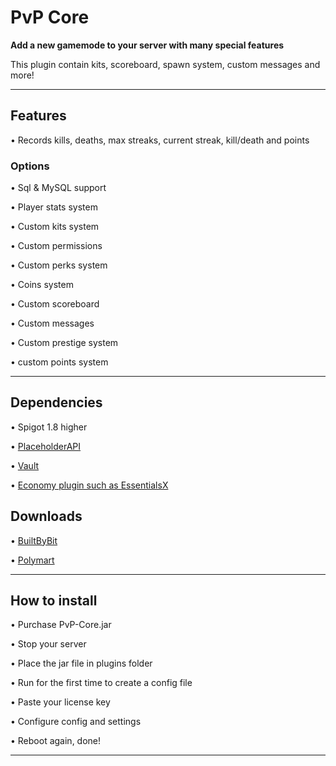 # PvP Core

**Add a new gamemode to your server with many special features**

This plugin contain kits, scoreboard, spawn system, custom messages and more! 

***

## Features

• Records kills, deaths, max streaks, current streak, kill/death and points 

### Options

• Sql & MySQL support

• Player stats system

• Custom kits system

• Custom permissions

• Custom perks system

• Coins system

• Custom scoreboard

• Custom messages

• Custom prestige system 

• custom points system

***

## Dependencies
• Spigot 1.8 higher

• [PlaceholderAPI](https://www.spigotmc.org/resources/placeholderapi.6245/)

• [Vault](https://www.spigotmc.org/resources/vault.34315/)

• [Economy plugin such as EssentialsX](https://www.spigotmc.org/resources/essentialsx.9089/)
## Downloads

• [BuiltByBit](https://builtbybit.com/resources/pvp-core.25965/)

• [Polymart](https://polymart.org/resource/pvp-core.3255)
***

## How to install

• Purchase PvP-Core.jar

• Stop your server

• Place the jar file in plugins folder

• Run for the first time to create a config file

• Paste your license key

• Configure config and settings

• Reboot again, done!

***
